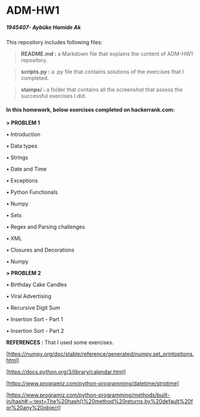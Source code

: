 # ADM-HW1
##### 1945407- Aybüke Hamide Ak

This repository includes following files:

> **README.md :** a Markdown file that explains the content of ADM-HW1 repository.

> **scripts.py :** a .py file that contains solutions of the exercises that I completed. 

> **stamps/ :** a folder that contains all the screenshot that assess the successful exercises I did. 

#### In this homework, below exercises completed on hackerrank.com:

**> PROBLEM 1**

• Introduction

• Data types

• Strings

• Date and Time

• Exceptions

• Python Functionals

• Numpy

• Sets  

• Regex and Parsing challenges 

• XML 

• Closures and Decorations 

• Numpy


**> PROBLEM 2**

• Birthday Cake Candles

• Viral Advertising

• Recursive Digit Sum

• Insertion Sort - Part 1

• Insertion Sort - Part 2

**REFERENCES :** That I used some exercises.

[https://numpy.org/doc/stable/reference/generated/numpy.set_printoptions.html]

[https://docs.python.org/3/library/calendar.html]

[https://www.programiz.com/python-programming/datetime/strptime] 

[https://www.programiz.com/python-programming/methods/built-in/hash#:~:text=The%20hash()%20method%20returns,by%20default%20for%20any%20object]
